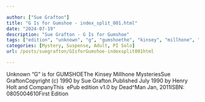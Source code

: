 ```yaml
---

author: ["Sue Grafton"]
title: "G Is for Gumshoe - index_split_001.html"
date: "2024-07-19"
description: "Sue Grafton - G Is for Gumshoe"
tags: ["edition", "unknown", "g", "gumshoethe", "kinsey", "millhone", "mysteriessue", "graftoncopyright", "c", "sue", "july", "henry", "holt", "companythis", "epub", "jan"]
categories: [Mystery, Suspense, Adult, PI Solo]
url: /posts/suegrafton/GIsforGumshoe-indexsplit001html

---
```



Unknown
“G” is for GUMSHOEThe Kinsey Millhone MysteriesSue GraftonCopyright (c) 1990 by Sue Grafton.Published July 1990 by Henry Holt and CompanyThis  ePub edition v1.0 by Dead^Man Jan, 2011ISBN: 0805004610First Edition
